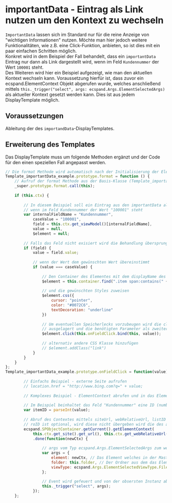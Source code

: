 # importantData - Eintrag als Link nutzen um den Kontext zu wechseln #

``ImportantData`` lassen sich im Standard nur für die reine Anzeige von "wichtigen Informationen" nutzen. Möchte man hier jedoch 
weitere Funktionalitäten, wie z.B. eine Click-Funktion, anbieten, so ist dies mit ein paar einfachen Schritten möglich.
<br/>
Konkret wird in dem Beispiel der Fall behandelt, dass ein ``importantData`` Eintrag nur dann als Link dargestellt wird, wenn im Feld
``Kundennummer`` der Wert ``100001`` steht.
<br/>
Des Weiteren wird hier ein Beispiel aufgezeigt, wie man den aktuellen Kontext wechseln kann. Voraussetzung hierfür ist, dass zuvor ein ecspand.ElementContext Objekt
abgerufen wurde, welches anschließend mittels ``this._trigger("select", args: ecspand.Args.ElementSelectedArgs)`` als aktueller Kontext
gesetzt werden kann. Dies ist aus jedem DisplayTemplate möglich.

## Voraussetzungen ##

Ableitung der des ``importandData``-DisplayTemplates.

## Erweiterung des Templates ##

Das DisplayTemplate muss um folgende Methoden ergänzt und der Code für den einen speziellen Fall angepasst werden.

```javascript
// Die format Methode wird automatisch nach der Initialisierung der Elemente aufgerufen
Template_importantData_example.prototype.format = function () {
    // Aufruf der format Methode aus der Basis-Klasse (Template_importantData)
    _super.prototype.format.call(this);
        
    if (this.ctx) {
        
        // In diesem Beispiel soll ein Eintrag aus den importantData als Link dargestellt werden,
        // wenn im Feld Kundennummer der Wert "100001" steht
        var internalFieldName = "Kundennummer",
            caseValue = "100001",
            field = this.ctx.get_viewModel()[internalFieldName],
            value = null,
            $element = null;
        
        // Falls das Feld nicht exisiert wird die Behandlung übersprungen
        if (field) {
            value = field.value; 
            
            // wenn der Wert dem gewünschten Wert übereinstimmt
            if (value === caseValue) {
                
                // Den Container des Elementes mit dem displayName des Feldes finden
                $element = this.container.find(".item span:contains(" + field.title + ")").parent();
                
                // und die gewünschten Styles zuweisen
                $element.css({
                    cursor: "pointer", 
                    color: "#0072C6",
                    textDecoration: "underline" 
                })
                
                // Um eventuellen Speicherlecks vorzubeugen wird die click-Methode 
                // ausgelagert und die benötigten Parameter als zweiter Parameter der Bind-Methode übergeben
                $element.click(this.onFieldClick.bind(this, value));
                
                // alternativ andere CSS Klasse hinzufügen
                // $element.addClass("link")
            }
        }
    }
};
Template_importantData_example.prototype.onFieldClick = function(value) {
        
        // Einfachs Beispiel - externe Seite aufrufen
        // location.href = "http://www.bing.com?q=" + value;
        
        // Komplexes Beispiel - ElementContext abrufen und in das Element (MasterDetailView) abspringen
        
        // Im Beispiel beinhaltet das Feld "Kundennummer" eine ID (number) zu einem anderen Element in der selben Liste
        var itemID = parseInt(value);
        
        // Abruf des Contextes mittels siteUrl, webRelativeUrl, listID und itemID
        // roID ist optional, wird diese nicht übergeben wird die des aktuellen Contextes genommen
        ecspand.SPObjectContainer.getCurrent().getElementContext(
            this.ctx.get_site().get_url(), this.ctx.get_webRelativeUrl(), this.ctx.get_list().get_id(), itemID, this.ctx.get_roID())
            .done(function(newCtx) {
        
                // args vom Typ ecspand.Args.ElementSelectedArgs zum wechseln des Contextes
                var args = {
                    element: newCtx, // Das Element welches in der MasterDetail View angezeigt werden soll
                    folder: this.folder, // Der Ordner aus dem das Element selektiert wurde
                    viewType: ecspand.Args.ElementSelectedViewType.File // File == MasterDetailView, Folder == FolderView
                };
                
                // Event wird gefeuert und von der obsersten Instanz abgefangen um anschließend den Context neu zu setzen
                this._trigger("select", args);
            });
    };
```


